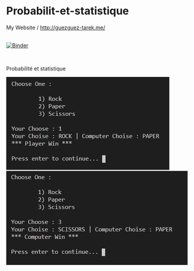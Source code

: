 # Probabilit-et-statistique

My Website / http://guezguez-tarek.me/
<br/><br/>

[![Binder](https://mybinder.org/badge_logo.svg)](https://mybinder.org/v2/gh/tarek2050/Probabilit-et-statistique/main?filepath=rockPaperScissors.ipynb)

<br/>

Probabilité et statistique

<img src="img/1.JPG">
<br>
<img src="img/2.JPG">
